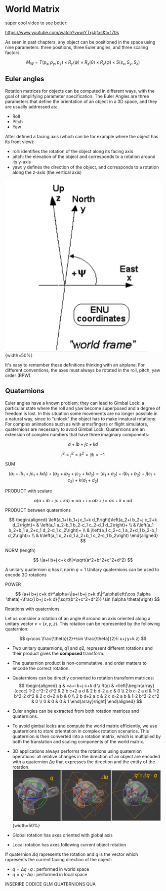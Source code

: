 # World Matrix


super cool video to see better: 

https://www.youtube.com/watch?v=wiYTxjJjfxs&t=170s


As seen in past chapters,  any object can be positioned in the space using nine parameters: three positions, three Euler angles, and three scaling factors.

$$
M_W=T\left(p_x, p_y, p_z\right) \times R_y(\psi) \times R_x(\theta) \times R_z(\varphi) \times S\left(s_x, S_y, S_z\right)
$$

## Euler angles 

Rotation matrices for objects can be computed in different ways, with the goal of simplifying parameter specification. The Euler Angles are three parameters that define the orientation of an object in a 3D space, and they are usually addressed as:

- Roll
- Pitch
- Yaw 

After defined a facing axis (which can be for example where the object has its front view): 

- roll: identifies the rotation of the object along its facing axis
- pitch: the elevation of the object and corresponds to a rotation around its y-axis 
- yaw: y defines the direction of the object, and corresponds to a rotation along the z-axis (the vertical axis)

![](images/Pasted%20image%2020230325182042.png){width=50%}

It's easy to remember these definitions thinking with an airplane. 
For different conventions, the axes must always be rotated in the roll, pitch, yaw order (RPW).

## Quaternions 

Euler angles have a known problem: they can lead to Gimbal Lock: a particular state where the roll and yaw become superposed and a degree of freedom is lost. 
In this situation some movements are no longer possible in a natural way, since to "unlock" the object has to make innatural rotations. 
For complex animations such as with arms/fingers or flight simulators, quaternions are necessary to avoid Gimbal Lock. 
Quaternions are an extension of complex numbers that have three imaginary components:

$$
a+i b+j c+k d
$$

$$
i^2=j^2=k^2=i j k=-1
$$


SUM

$$
\left(a_1+i b_1+j c_1+k d_1\right)+\left(a_2+i b_2+j c_2+k d_2\right)=\left(a_1+a_2\right)+i\left(b_1+b_2\right)+j\left(c_1+c_2\right)+k\left(d_1+d_2\right)
$$

PRODUCT with scalare 

$$
\alpha(a+i b+j c+k d)=\alpha a+i \times \alpha b+j \times \alpha c+k \times \alpha d
$$

PRODUCT between quaternions 

$$
\begin{aligned}
\left(a_1+i b_1+j c_1+k d_1\right)\left(a_2+i b_2+j c_2+k d_2\right)= & \left(a_1 a_2-b_1 b_2-c_1 c_2-d_1 d_2\right)+ \\
& i\left(a_1 b_2+b_1 a_2+c_1 d_2-d_1 c_2\right)+ \\
& j\left(a_1 c_2+c_1 a_2+d_1 b_2-b_1 d_2\right)+ \\
& k\left(a_1 d_2+d_1 a_2+b_1 c_2-c_1 b_2\right)
\end{aligned}
$$


NORM (length)

$$
\|a+i b+j c+k d\|=\sqrt{a^2+b^2+c^2+d^2}
$$

A unitary quaternion q has it norm $q = 1$
Unitary quaternions can be used to encode 3D rotations

POWER 

$$
(a+i b+j c+k d)^\alpha=\|a+i b+j c+k d\|^\alpha\left(\cos (\alpha \theta)+\frac{i b+j c+k d}{\sqrt{b^2+c^2+d^2}} \sin (\alpha \theta)\right)
$$

Rotations with quaternions 

Let us consider a rotation of an angle $\theta$ around an axis oriented along a unitary vector $v = (x,y,z).$ This rotation can be represented by the following quaternion:

$$
q=\cos \frac{\theta}{2}+\sin \frac{\theta}{2}(i x+j y+k z)
$$


- Two unitary quaternions, $q1$ and $q2$, represent different rotations and their product gives the **composed** transform. 
- The quaternion product is non-commutative, and order matters to encode the correct rotation. 
- Quaternions can be directly converted to rotation transform matrices:
$$
\begin{aligned}
q & =a+i b+j c+k d \\
R(q) & =\left|\begin{array}{cccc}
1-2 c^2-2 d^2 & 2 b c+2 a d & 2 b d-2 a c & 0 \\
2 b c-2 a d & 1-2 b^2-2 d^2 & 2 c d+2 a b & 0 \\
2 b d+2 a c & 2 c d-2 a b & 1-2 b^2-2 c^2 & 0 \\
0 & 0 & 0 & 1
\end{array}\right|
\end{aligned}
$$
- Euler angles can be extracted from both rotation matrices and quaternions. 
- To avoid gimbal locks and compute the world matrix efficiently, we use quaternions to store orientation in complex rotation scenarios. This quaternion is then converted into a rotation matrix, which is multiplied by both the translation and scaling components of the world matrix.
- 3D applications always performs the rotations using quaternion operations: all relative changes in the direction of an object are encoded with a quaternion $\Delta q$ that expresses the direction and the entity of the rotation.
![](images/Pasted%20image%2020230326175552.png){width=50%}

- Global rotation has axes oriented with global axis
- Local rotation has axes following current object rotation

If quaternion $\Delta q$ rapresents the rotation and $q$ is the vector which rapresents the current facing direction of the object: 

- $q=\Delta q \cdot q$ : performed in world space
- $q = q \cdot \Delta q$ : performed in local space

INSERIRE CODICE GLM QUATERNIONS QUA 


